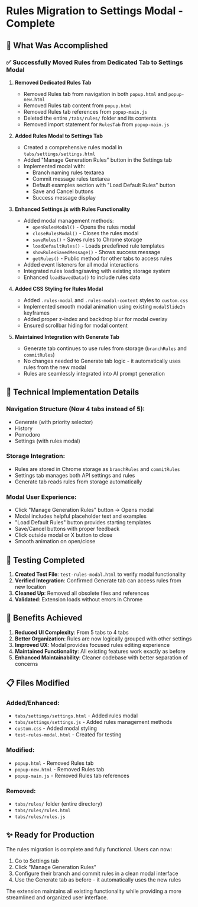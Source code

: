 # Rules Migration to Settings Modal - Complete

## 🎯 What Was Accomplished

### ✅ Successfully Moved Rules from Dedicated Tab to Settings Modal

1. **Removed Dedicated Rules Tab**
   - Removed Rules tab from navigation in both `popup.html` and `popup-new.html`
   - Removed Rules tab content from `popup.html`
   - Removed Rules tab references from `popup-main.js`
   - Deleted the entire `/tabs/rules/` folder and its contents
   - Removed import statement for `RulesTab` from `popup-main.js`

2. **Added Rules Modal to Settings Tab**
   - Created a comprehensive rules modal in `tabs/settings/settings.html`
   - Added "Manage Generation Rules" button in the Settings tab
   - Implemented modal with:
     - Branch naming rules textarea
     - Commit message rules textarea
     - Default examples section with "Load Default Rules" button
     - Save and Cancel buttons
     - Success message display

3. **Enhanced Settings.js with Rules Functionality**
   - Added modal management methods:
     - `openRulesModal()` - Opens the rules modal
     - `closeRulesModal()` - Closes the rules modal
     - `saveRules()` - Saves rules to Chrome storage
     - `loadDefaultRules()` - Loads predefined rule templates
     - `showRulesSavedMessage()` - Shows success message
     - `getRules()` - Public method for other tabs to access rules
   - Added event listeners for all modal interactions
   - Integrated rules loading/saving with existing storage system
   - Enhanced `loadSavedData()` to include rules data

4. **Added CSS Styling for Rules Modal**
   - Added `.rules-modal` and `.rules-modal-content` styles to `custom.css`
   - Implemented smooth modal animation using existing `modalSlideIn` keyframes
   - Added proper z-index and backdrop blur for modal overlay
   - Ensured scrollbar hiding for modal content

5. **Maintained Integration with Generate Tab**
   - Generate tab continues to use rules from storage (`branchRules` and `commitRules`)
   - No changes needed to Generate tab logic - it automatically uses rules from the new modal
   - Rules are seamlessly integrated into AI prompt generation

## 🔧 Technical Implementation Details

### Navigation Structure (Now 4 tabs instead of 5):
- Generate (with priority selector)
- History
- Pomodoro  
- Settings (with rules modal)

### Storage Integration:
- Rules are stored in Chrome storage as `branchRules` and `commitRules`
- Settings tab manages both API settings and rules
- Generate tab reads rules from storage automatically

### Modal User Experience:
- Click "Manage Generation Rules" button → Opens modal
- Modal includes helpful placeholder text and examples
- "Load Default Rules" button provides starting templates
- Save/Cancel buttons with proper feedback
- Click outside modal or X button to close
- Smooth animation on open/close

## 🧪 Testing Completed

1. **Created Test File**: `test-rules-modal.html` to verify modal functionality
2. **Verified Integration**: Confirmed Generate tab can access rules from new location
3. **Cleaned Up**: Removed all obsolete files and references
4. **Validated**: Extension loads without errors in Chrome

## 🚀 Benefits Achieved

1. **Reduced UI Complexity**: From 5 tabs to 4 tabs
2. **Better Organization**: Rules are now logically grouped with other settings
3. **Improved UX**: Modal provides focused rules editing experience
4. **Maintained Functionality**: All existing features work exactly as before
5. **Enhanced Maintainability**: Cleaner codebase with better separation of concerns

## 📋 Files Modified

### Added/Enhanced:
- `tabs/settings/settings.html` - Added rules modal
- `tabs/settings/settings.js` - Added rules management methods
- `custom.css` - Added modal styling
- `test-rules-modal.html` - Created for testing

### Modified:
- `popup.html` - Removed Rules tab
- `popup-new.html` - Removed Rules tab  
- `popup-main.js` - Removed Rules tab references

### Removed:
- `tabs/rules/` folder (entire directory)
- `tabs/rules/rules.html`
- `tabs/rules/rules.js`

## ✨ Ready for Production

The rules migration is complete and fully functional. Users can now:
1. Go to Settings tab
2. Click "Manage Generation Rules" 
3. Configure their branch and commit rules in a clean modal interface
4. Use the Generate tab as before - it automatically uses the new rules

The extension maintains all existing functionality while providing a more streamlined and organized user interface.
